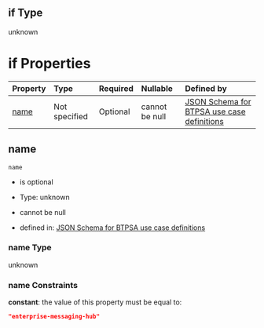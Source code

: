## if Type

unknown

# if Properties

| Property      | Type          | Required | Nullable       | Defined by                                                                                                                                                                                                        |
| :------------ | :------------ | :------- | :------------- | :---------------------------------------------------------------------------------------------------------------------------------------------------------------------------------------------------------------- |
| [name](#name) | Not specified | Optional | cannot be null | [JSON Schema for BTPSA use case definitions](btpsa-usecase-properties-services-items-allof-2-then-allof-18-if-properties-name.md "undefined#/properties/services/items/allOf/2/then/allOf/18/if/properties/name") |

## name



`name`

*   is optional

*   Type: unknown

*   cannot be null

*   defined in: [JSON Schema for BTPSA use case definitions](btpsa-usecase-properties-services-items-allof-2-then-allof-18-if-properties-name.md "undefined#/properties/services/items/allOf/2/then/allOf/18/if/properties/name")

### name Type

unknown

### name Constraints

**constant**: the value of this property must be equal to:

```json
"enterprise-messaging-hub"
```
